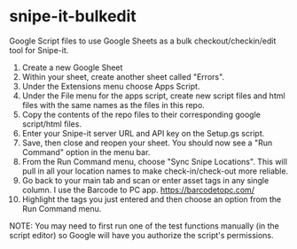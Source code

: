 # snipe-it-bulkedit
Google Script files to use Google Sheets as a bulk checkout/checkin/edit tool for Snipe-it.

1. Create a new Google Sheet
2. Within your sheet, create another sheet called "Errors".
3. Under the Extensions menu choose Apps Script.
4. Under the File menu for the apps script, create new script files and html files with the same names as the files in this repo.
5. Copy the contents of the repo files to their corresponding google script/html files.
6. Enter your Snipe-it server URL and API key on the Setup.gs script.
7. Save, then close and reopen your sheet. You should now see a "Run Command" option in the menu bar.
8. From the Run Command menu, choose "Sync Snipe Locations". This will pull in all your location names to make check-in/check-out more reliable.
9. Go back to your main tab and scan or enter asset tags in any single column. I use the Barcode to PC app. https://barcodetopc.com/
10. Highlight the tags you just entered and then choose an option from the Run Command menu.

NOTE: You may need to first run one of the test functions manually (in the script editor) so Google will have you authorize the script's permissions.
